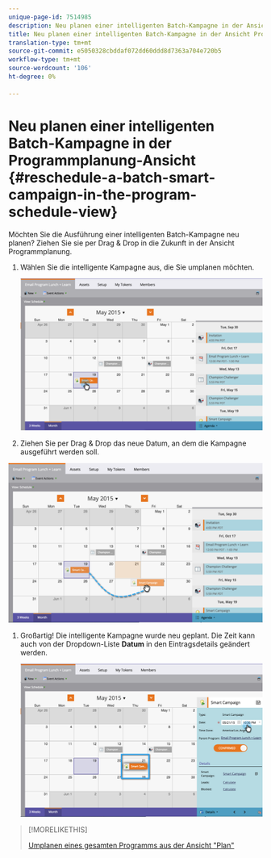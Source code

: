 ```yaml
---
unique-page-id: 7514985
description: Neu planen einer intelligenten Batch-Kampagne in der Ansicht Programmplanung - Marketing Docs - Produktdokumentation
title: Neu planen einer intelligenten Batch-Kampagne in der Ansicht Programmplanung
translation-type: tm+mt
source-git-commit: e5050328cbddaf072dd60ddd8d7363a704e720b5
workflow-type: tm+mt
source-wordcount: '106'
ht-degree: 0%

---
```



# Neu planen einer intelligenten Batch-Kampagne in der Programmplanung-Ansicht {#reschedule-a-batch-smart-campaign-in-the-program-schedule-view}

Möchten Sie die Ausführung einer intelligenten Batch-Kampagne neu planen? Ziehen Sie sie per Drag &amp; Drop in die Zukunft in der Ansicht Programmplanung.

1. Wählen Sie die intelligente Kampagne aus, die Sie umplanen möchten.

   ![](assets/image2015-5-19-12-3a8-3a28.png)

1. Ziehen Sie per Drag &amp; Drop das neue Datum, an dem die Kampagne ausgeführt werden soll.

![](assets/image2015-5-19-12-3a12-3a1.png)

1. Großartig! Die intelligente Kampagne wurde neu geplant. Die Zeit kann auch von der Dropdown-Liste **Datum** in den Eintragsdetails geändert werden.

   ![](assets/image2015-5-19-12-3a15-3a38.png)

>[!MORELIKETHIS]
>
>[Umplanen eines gesamten Programms aus der Ansicht &quot;Plan&quot;](/help/marketo/product-docs/core-marketo-concepts/programs/program-schedule-view/rescheduling-an-entire-program-from-the-schedule-view.md)
